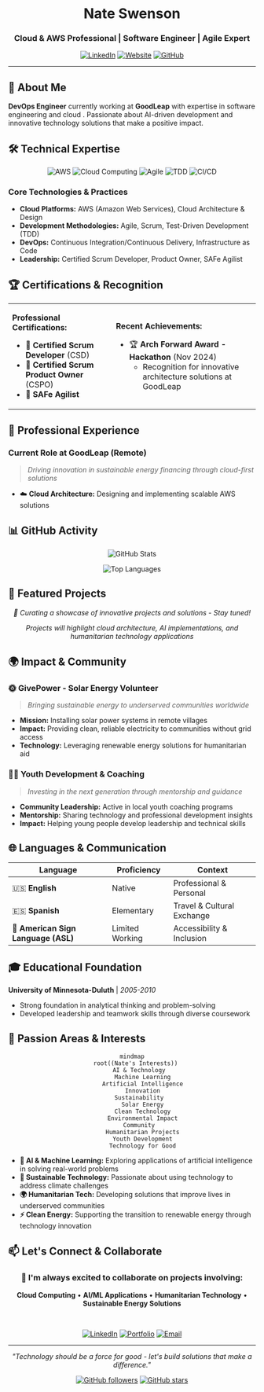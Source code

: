 <div align="center">

# Nate Swenson
### Cloud & AWS Professional | Software Engineer | Agile Expert

[![LinkedIn](https://img.shields.io/badge/LinkedIn-natejswenson-0077B5?style=for-the-badge&logo=linkedin&logoColor=white)](https://linkedin.com/in/natejswenson)
[![Website](https://img.shields.io/badge/Website-Portfolio-4285F4?style=for-the-badge&logo=google-chrome&logoColor=white)](https://natejswenson.github.io/my-resume/)
[![GitHub](https://img.shields.io/badge/GitHub-natejswenson-181717?style=for-the-badge&logo=github&logoColor=white)](https://github.com/natejswenson)

</div>

---

## 👋 About Me

**DevOps Engineer** currently working at **GoodLeap**  with expertise in software engineering and cloud . Passionate about AI-driven development and innovative technology solutions that make a positive impact.

## 🛠️ Technical Expertise

<div align="center">

![AWS](https://img.shields.io/badge/AWS-232F3E?style=for-the-badge&logo=amazon-aws&logoColor=white)
![Cloud Computing](https://img.shields.io/badge/Cloud_Computing-0078D4?style=for-the-badge&logo=microsoft-azure&logoColor=white)
![Agile](https://img.shields.io/badge/Agile-239120?style=for-the-badge&logo=agile&logoColor=white)
![TDD](https://img.shields.io/badge/Test_Driven_Development-FF6B6B?style=for-the-badge&logo=testing-library&logoColor=white)
![CI/CD](https://img.shields.io/badge/CI%2FCD-326CE5?style=for-the-badge&logo=kubernetes&logoColor=white)

</div>

### Core Technologies & Practices
- **Cloud Platforms:** AWS (Amazon Web Services), Cloud Architecture & Design
- **Development Methodologies:** Agile, Scrum, Test-Driven Development (TDD)
- **DevOps:** Continuous Integration/Continuous Delivery, Infrastructure as Code
- **Leadership:** Certified Scrum Developer, Product Owner, SAFe Agilist

## 🏆 Certifications & Recognition

<table>
<tr>
<td>

**Professional Certifications:**
- 🥇 **Certified Scrum Developer** (CSD)
- 🥇 **Certified Scrum Product Owner** (CSPO)
- 🥇 **SAFe Agilist**

</td>
<td>

**Recent Achievements:**
- 🏆 **Arch Forward Award - Hackathon** (Nov 2024)
  - Recognition for innovative architecture solutions at GoodLeap

</td>
</tr>
</table>

## 💼 Professional Experience

### Current Role at GoodLeap (Remote)
> *Driving innovation in sustainable energy financing through cloud-first solutions*

- ☁️ **Cloud Architecture:** Designing and implementing scalable AWS solutions


## 📊 GitHub Activity

<div align="center">

![GitHub Stats](https://github-readme-stats.vercel.app/api?username=natejswenson&show_icons=true&theme=tokyonight&hide_border=true)

![Top Languages](https://github-readme-stats.vercel.app/api/top-langs/?username=natejswenson&layout=compact&theme=tokyonight&hide_border=true)

</div>

## 🚀 Featured Projects

<div align="center">

*🔧 Curating a showcase of innovative projects and solutions - Stay tuned!*

*Projects will highlight cloud architecture, AI implementations, and humanitarian technology applications*

</div>

## 🌍 Impact & Community

### 🌞 GivePower - Solar Energy Volunteer
> *Bringing sustainable energy to underserved communities worldwide*

- **Mission:** Installing solar power systems in remote villages
- **Impact:** Providing clean, reliable electricity to communities without grid access
- **Technology:** Leveraging renewable energy solutions for humanitarian aid

### 👨‍🏫 Youth Development & Coaching
> *Investing in the next generation through mentorship and guidance*

- **Community Leadership:** Active in local youth coaching programs
- **Mentorship:** Sharing technology and professional development insights
- **Impact:** Helping young people develop leadership and technical skills

## 🌐 Languages & Communication

| Language | Proficiency | Context |
|----------|-------------|---------|
| 🇺🇸 **English** | Native | Professional & Personal |
| 🇪🇸 **Spanish** | Elementary | Travel & Cultural Exchange |
| 🤟 **American Sign Language (ASL)** | Limited Working | Accessibility & Inclusion |

## 🎓 Educational Foundation

**University of Minnesota-Duluth** | *2005-2010*
- Strong foundation in analytical thinking and problem-solving
- Developed leadership and teamwork skills through diverse coursework

## 🤖 Passion Areas & Interests

<div align="center">

```mermaid
mindmap
  root((Nate's Interests))
    AI & Technology
      Machine Learning
      Artificial Intelligence
      Innovation
    Sustainability
      Solar Energy
      Clean Technology
      Environmental Impact
    Community
      Humanitarian Projects
      Youth Development
      Technology for Good
```

</div>

- **🤖 AI & Machine Learning:** Exploring applications of artificial intelligence in solving real-world problems
- **🌱 Sustainable Technology:** Passionate about using technology to address climate challenges
- **🌍 Humanitarian Tech:** Developing solutions that improve lives in underserved communities
- **⚡ Clean Energy:** Supporting the transition to renewable energy through technology innovation

## 📫 Let's Connect & Collaborate

<div align="center">

### 🤝 I'm always excited to collaborate on projects involving:
**Cloud Computing** • **AI/ML Applications** • **Humanitarian Technology** • **Sustainable Energy Solutions**

<br>

[![LinkedIn](https://img.shields.io/badge/LinkedIn-Connect-0077B5?style=for-the-badge&logo=linkedin&logoColor=white)](https://linkedin.com/in/natejswenson)
[![Portfolio](https://img.shields.io/badge/Portfolio-Visit-4285F4?style=for-the-badge&logo=google-chrome&logoColor=white)](https://natejswenson.github.io/my-resume/)
[![Email](https://img.shields.io/badge/Email-Contact-D14836?style=for-the-badge&logo=gmail&logoColor=white)](mailto:contact@example.com)

---

*"Technology should be a force for good - let's build solutions that make a difference."*

[![GitHub followers](https://img.shields.io/github/followers/natejswenson?style=social)](https://github.com/natejswenson)
[![GitHub stars](https://img.shields.io/github/stars/natejswenson?style=social)](https://github.com/natejswenson)

</div>